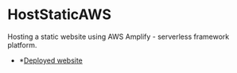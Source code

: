 # HostStaticAWS

Hosting a static website using AWS Amplify - serverless framework platform.

- \*[Deployed website](https://main.d1a7wgfgfc8299.amplifyapp.com/)
